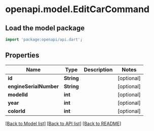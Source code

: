 # openapi.model.EditCarCommand

## Load the model package
```dart
import 'package:openapi/api.dart';
```

## Properties
Name | Type | Description | Notes
------------ | ------------- | ------------- | -------------
**id** | **String** |  | [optional] 
**engineSerialNumber** | **String** |  | [optional] 
**modelId** | **int** |  | [optional] 
**year** | **int** |  | [optional] 
**colorId** | **int** |  | [optional] 

[[Back to Model list]](../README.md#documentation-for-models) [[Back to API list]](../README.md#documentation-for-api-endpoints) [[Back to README]](../README.md)


